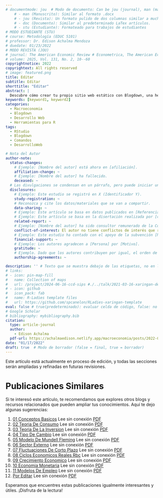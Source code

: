 ```yaml
---
# documentmode: jou  # Modo de documento: Can be jou (journal), man (manuscript), stu (student), or doc (document)
    # - man (Manuscrito): Similar al formato .docx
    # - jou (Revista): Un formato pulido de dos columnas similar a muchas revistas APA.
    # - doc (Documento): Similar al predeterminado LaTex artículos.
    # - stu (Estudiante): Formateado para trabajos de estudiantes
# MODO ESTUDIANTE (STU)
# course: Metodología (EDUC 5101)
# professor: Dr. Edison Achalma Mendoza
# duedate: 01/23/2022
# MODO REVISTA (JOU)
# journal: The American Economic Review # Econometrica, The American Economic Review, Revista de Economía, Revista de la CEPAL
# volume: 2025, Vol. 131, No. 2, 10--60
copyrightnotice: 2022
copyrightext: All rights reserved
# image: featured.png
title: Editar
subtitle: Editar
shorttitle: "Editar"
abstract: |
  Descubre cómo crear tu propio sitio web estático con Blogdown, una herramienta poderosa que combina R Markdown y Hugo. Aprende a usar comandos sencillos para personalizar, construir y alojar tu sitio web de manera fácil y rápida. ¡Comienza tu proyecto web hoy mismo!
keywords: [keyword1, keyword2]
categories:
  - Macroeconomia
  - Blogdown
  - Desarrollo Web
  - Herramientas para R
tags:
  - RStudio
  - Blogdown
  - Comandos
  - DesarrolloWeb

# Nota del Autor
author-note:
  status-changes: 
    # Ejemplo: [Nombre del autor] está ahora en [afiliación].
    affiliation-change: ~
    # Ejemplo: [Nombre del autor] ha fallecido.
    deceased: ~
  # Las divulgaciones se condensan en un párrafo, pero puede iniciar un campo con dos saltos de línea para separarlas: \n\nNew 
  disclosures:
    # Ejemplo: Este estudio se registró en X (Identificador Y).
    study-registration: ~
    # Reconozca y cite los datos/materiales que se van a compartir.
    data-sharing: ~
    # Ejemplo: Este artículo se basa en datos publicados en [Referencia].
    # Ejemplo: Este artículo se basa en la disertación realizada por [cita].
    related-report: ~
    # Ejemplo: [Nombre del autor] ha sido consultor remunerado de la Corporación X, que ha financiado este estudio.
    conflict-of-interest: El autor no tiene conflictos de interés que revelar.
    # Ejemplo: Este estudio ha contado con el apoyo de la subvención [Número de subvención] de [Fuente de financiación].
    financial-support: ~
    # Ejemplo: Los autores agradecen a [Persona] por [Motivo].
    gratitude: ~
    # Ejemplo. Dado que los autores contribuyen por igual, el orden de autoría se determinó mediante el lanzamiento de una moneda al aire.
    authorship-agreements: ~

description: '' # Texto que se muestra debajo de las etiquetas, no en la página del listado
# links:
# - icon: pin-map-fill
#   name: Collection of maps
#   url: /project/2024-06-16-ccd-sips #./../talk/2021-03-16-xaringan-deploy-demo/
# - icon: github
#   icon_pack: fab
#   name: R-Ladies template files
#   url: https://github.com/spcanelon/RLadies-xaringan-template
eval: false # true(predeterminado): evaluar celda de código, false: no evaluar la celda de código
# Google Scholar
# bibliography: mybibliography.bib
citation:
  type: article-journal
  author:
    - Edison Achalma
  pdf-url: https://achalmaedison.netlify.app/macroeconomia/posts/2022-01-17-09-crecimiento-economico/index.pdf
date: "01/17/2022"
draft: true  # Modo de borrador (false = final, true = borrador)
---
```













Este artículo está actualmente en proceso de edición, y todas las secciones serán ampliadas y refinadas en futuras revisiones.


# Publicaciones Similares

Si te interesó este artículo, te recomendamos que explores otros blogs y recursos relacionados que pueden ampliar tus conocimientos. Aquí te dejo algunas sugerencias:


1. [01 Conceptos Basicos](https://achalmaedison.netlify.app/macroeconomia/posts/2021-07-19-01-conceptos-basicos) Lee sin conexión [PDF](https://achalmaedison.netlify.app/macroeconomia/posts/2021-07-19-01-conceptos-basicos/index.pdf)
2. [02 Teoria De Consumo](https://achalmaedison.netlify.app/macroeconomia/posts/2021-07-26-02-teoria-de-consumo) Lee sin conexión [PDF](https://achalmaedison.netlify.app/macroeconomia/posts/2021-07-26-02-teoria-de-consumo/index.pdf)
3. [03 Teoria De La Inversion](https://achalmaedison.netlify.app/macroeconomia/posts/2021-08-02-03-teoria-de-la-inversion) Lee sin conexión [PDF](https://achalmaedison.netlify.app/macroeconomia/posts/2021-08-02-03-teoria-de-la-inversion/index.pdf)
4. [04 Tipo De Cambio](https://achalmaedison.netlify.app/macroeconomia/posts/2021-08-09-04-tipo-de-cambio) Lee sin conexión [PDF](https://achalmaedison.netlify.app/macroeconomia/posts/2021-08-09-04-tipo-de-cambio/index.pdf)
5. [05 Modelo De Mundell Fleming](https://achalmaedison.netlify.app/macroeconomia/posts/2021-12-20-05-modelo-de-mundell-fleming) Lee sin conexión [PDF](https://achalmaedison.netlify.app/macroeconomia/posts/2021-12-20-05-modelo-de-mundell-fleming/index.pdf)
6. [06 Sector Externo](https://achalmaedison.netlify.app/macroeconomia/posts/2021-12-27-06-sector-externo) Lee sin conexión [PDF](https://achalmaedison.netlify.app/macroeconomia/posts/2021-12-27-06-sector-externo/index.pdf)
7. [07 Fluctuaciones De Corto Plazo](https://achalmaedison.netlify.app/macroeconomia/posts/2022-01-03-07-fluctuaciones-de-corto-plazo) Lee sin conexión [PDF](https://achalmaedison.netlify.app/macroeconomia/posts/2022-01-03-07-fluctuaciones-de-corto-plazo/index.pdf)
8. [08 Ciclos Economicos Reales Rbc](https://achalmaedison.netlify.app/macroeconomia/posts/2022-01-10-08-ciclos-economicos-reales-rbc) Lee sin conexión [PDF](https://achalmaedison.netlify.app/macroeconomia/posts/2022-01-10-08-ciclos-economicos-reales-rbc/index.pdf)
9. [09 Crecimiento Economico](https://achalmaedison.netlify.app/macroeconomia/posts/2022-01-17-09-crecimiento-economico) Lee sin conexión [PDF](https://achalmaedison.netlify.app/macroeconomia/posts/2022-01-17-09-crecimiento-economico/index.pdf)
10. [10 Economia Monetaria](https://achalmaedison.netlify.app/macroeconomia/posts/2022-01-24-10-economia-monetaria) Lee sin conexión [PDF](https://achalmaedison.netlify.app/macroeconomia/posts/2022-01-24-10-economia-monetaria/index.pdf)
11. [11 Modelos De Empleo](https://achalmaedison.netlify.app/macroeconomia/posts/2022-01-31-11-modelos-de-empleo) Lee sin conexión [PDF](https://achalmaedison.netlify.app/macroeconomia/posts/2022-01-31-11-modelos-de-empleo/index.pdf)
12. [Por Editar](https://achalmaedison.netlify.app/macroeconomia/posts/2024-03-31-por-editar) Lee sin conexión [PDF](https://achalmaedison.netlify.app/macroeconomia/posts/2024-03-31-por-editar/index.pdf)


Esperamos que encuentres estas publicaciones igualmente interesantes y útiles. ¡Disfruta de la lectura!

